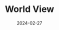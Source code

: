 ---  
layout: startup_page  
title: "World View"  
id: "worldview.space"  
permalink: "/worldviewworldview.space02272024/"  
website: "https://www.worldview.space"  
funding_round: "Series D"  
funding_amount: ""  
investors: "SNC"  
about: "World View is a global leader in stratospheric exploration and flight, offering high-altitude intelligence, surveillance, and reconnaissance (ISR) capabilities. They utilize stratospheric high-altitude platforms (HAP) for remote sensing solutions and are expanding their production capacity to meet growing demand. Their services cater to both defense and commercial sectors."  
markets: "Aerospace, Defense, Remote Sensing, Space Travel, Military, National Security"  
hq: "Tucson, Arizona, United States"  
founded_year: "2012"  
linkedin: "https://www.linkedin.com/company/world-view-enterprises"  
twitter: "https://twitter.com/WorldViewSpace"  
instagram: ""  
facebook: "https://www.facebook.com/WorldViewSpace"  
crunchbase: "https://www.crunchbase.com/organization/worldview"  
pitchbook: "https://pitchbook.com/profiles/company/61319-98"  

date_display: "27-Feb-2024"  
date: "2024-02-27"

# SEO Optimization  
meta_title: "World View - Series D"  
meta_description: "World View, World View is a global leader in stratospheric exploration and flight, offering high-altitude intelligence, surveillance, and reconnaissance (ISR) cap..."  
meta_keywords: "World View, Aerospace, Defense, Remote Sensing, Space Travel, Military, National Security, Series D funding"  
canonical_url: "https://startup.projectstartups.com/worldviewworldview.space02272024/"  
---